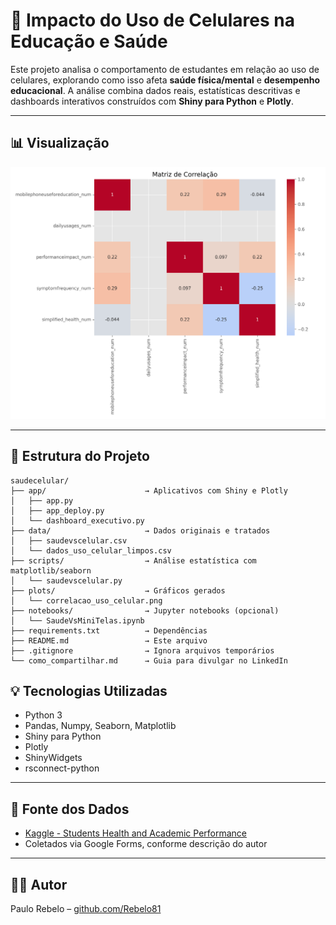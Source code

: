 # 📱 Impacto do Uso de Celulares na Educação e Saúde

Este projeto analisa o comportamento de estudantes em relação ao uso de celulares, explorando como isso afeta **saúde física/mental** e **desempenho educacional**. A análise combina dados reais, estatísticas descritivas e dashboards interativos construídos com **Shiny para Python** e **Plotly**.

---

## 📊 Visualização

![Matriz de Correlação](plots/correlacao_uso_celular.png)

---

## 📁 Estrutura do Projeto

```
saudecelular/
├── app/                      → Aplicativos com Shiny e Plotly
│   ├── app.py
│   ├── app_deploy.py
│   └── dashboard_executivo.py
├── data/                     → Dados originais e tratados
│   ├── saudevscelular.csv
│   └── dados_uso_celular_limpos.csv
├── scripts/                  → Análise estatística com matplotlib/seaborn
│   └── saudevscelular.py
├── plots/                    → Gráficos gerados
│   └── correlacao_uso_celular.png
├── notebooks/                → Jupyter notebooks (opcional)
│   └── SaudeVsMiniTelas.ipynb
├── requirements.txt          → Dependências
├── README.md                 → Este arquivo
├── .gitignore                → Ignora arquivos temporários
└── como_compartilhar.md      → Guia para divulgar no LinkedIn
```

## 💡 Tecnologias Utilizadas

- Python 3
- Pandas, Numpy, Seaborn, Matplotlib
- Shiny para Python
- Plotly
- ShinyWidgets
- rsconnect-python

---

## 📎 Fonte dos Dados

- [Kaggle - Students Health and Academic Performance](https://www.kaggle.com/datasets/innocentmfa/students-health-and-academic-performance/data)
- Coletados via Google Forms, conforme descrição do autor

---

## 👨‍💻 Autor

Paulo Rebelo – [github.com/Rebelo81](https://github.com/Rebelo81)
